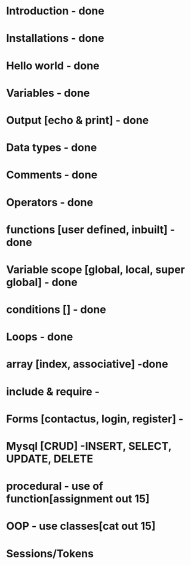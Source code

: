 # Introduction - done
# Installations - done
# Hello world - done
# Variables - done
# Output [echo & print] - done
# Data types - done
# Comments - done
# Operators - done
# functions [user defined, inbuilt] - done
# Variable scope [global, local, super global] - done
# conditions [] - done
# Loops - done
# array [index, associative] -done
# include & require -
# Forms [contactus, login, register] -
# Mysql [CRUD] -INSERT, SELECT, UPDATE, DELETE
# procedural - use of function[assignment out 15]
# OOP - use classes[cat out 15]
# Sessions/Tokens